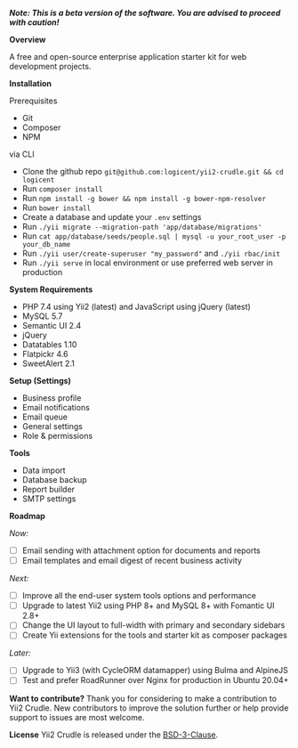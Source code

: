 **_Note: This is a beta version of the software. You are advised to proceed with caution!_**

**Overview**

A free and open-source enterprise application starter kit for web development projects.

**Installation**

Prerequisites
- Git
- Composer
- NPM

via CLI
- Clone the github repo `git@github.com:logicent/yii2-crudle.git && cd logicent`
- Run `composer install`
- Run `npm install -g bower && npm install -g bower-npm-resolver`
- Run `bower install`
- Create a database and update your `.env` settings
- Run `./yii migrate --migration-path 'app/database/migrations'`
- Run `cat app/database/seeds/people.sql | mysql -u your_root_user -p your_db_name`
- Run `./yii user/create-superuser "my_password"` and `./yii rbac/init`
- Run `./yii serve` in local environment or use preferred web server in production

**System Requirements**

- PHP 7.4 using Yii2 (latest) and JavaScript using jQuery (latest)
- MySQL 5.7
- Semantic UI 2.4
- jQuery
- Datatables 1.10
- Flatpickr 4.6
- SweetAlert 2.1

**Setup (Settings)**
  - Business profile
  - Email notifications
  - Email queue
  - General settings
  - Role & permissions

**Tools**

- Data import
- Database backup
- Report builder
- SMTP settings

**Roadmap**

_Now:_

- [ ] Email sending with attachment option for documents and reports
- [ ] Email templates and email digest of recent business activity

_Next:_

- [ ] Improve all the end-user system tools options and performance
- [ ] Upgrade to latest Yii2 using PHP 8+ and MySQL 8+ with Fomantic UI 2.8+
- [ ] Change the UI layout to full-width with primary and secondary sidebars
- [ ] Create Yii extensions for the tools and starter kit as composer packages

_Later:_

- [ ] Upgrade to Yii3 (with CycleORM datamapper) using Bulma and AlpineJS
- [ ] Test and prefer RoadRunner over Nginx for production in Ubuntu 20.04+

**Want to contribute?**
Thank you for considering to make a contribution to Yii2 Crudle.
New contributors to improve the solution further or help provide support to issues are most welcome.

**License**
Yii2 Crudle is released under the [BSD-3-Clause](https://opensource.org/licenses/BSD-3-Clause).